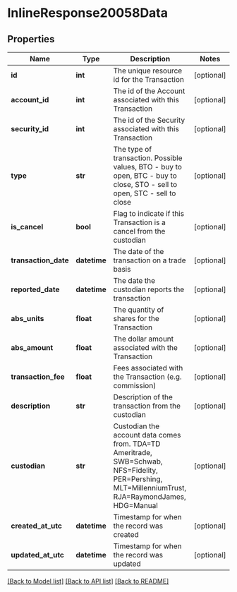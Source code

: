 # InlineResponse20058Data

## Properties
Name | Type | Description | Notes
------------ | ------------- | ------------- | -------------
**id** | **int** | The unique resource id for the Transaction | [optional] 
**account_id** | **int** | The id of the Account associated with this Transaction | [optional] 
**security_id** | **int** | The id of the Security associated with this Transaction | [optional] 
**type** | **str** | The type of transaction. Possible values, BTO - buy to open, BTC - buy to close, STO - sell to open, STC - sell to close | [optional] 
**is_cancel** | **bool** | Flag to indicate if this Transaction is a cancel from the custodian | [optional] 
**transaction_date** | **datetime** | The date of the transaction on a trade basis | [optional] 
**reported_date** | **datetime** | The date the custodian reports the transaction | [optional] 
**abs_units** | **float** | The quantity of shares for the Transaction | [optional] 
**abs_amount** | **float** | The dollar amount associated with the Transaction | [optional] 
**transaction_fee** | **float** | Fees associated with the Transaction (e.g. commission) | [optional] 
**description** | **str** | Description of the transaction from the custodian | [optional] 
**custodian** | **str** | Custodian the account data comes from. TDA&#x3D;TD Ameritrade, SWB&#x3D;Schwab, NFS&#x3D;Fidelity, PER&#x3D;Pershing, MLT&#x3D;MillenniumTrust, RJA&#x3D;RaymondJames, HDG&#x3D;Manual | [optional] 
**created_at_utc** | **datetime** | Timestamp for when the record was created | [optional] 
**updated_at_utc** | **datetime** | Timestamp for when the record was updated | [optional] 

[[Back to Model list]](../README.md#documentation-for-models) [[Back to API list]](../README.md#documentation-for-api-endpoints) [[Back to README]](../README.md)

